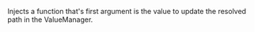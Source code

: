 Injects a function that's first argument is the value to update the resolved path in the 
ValueManager.
